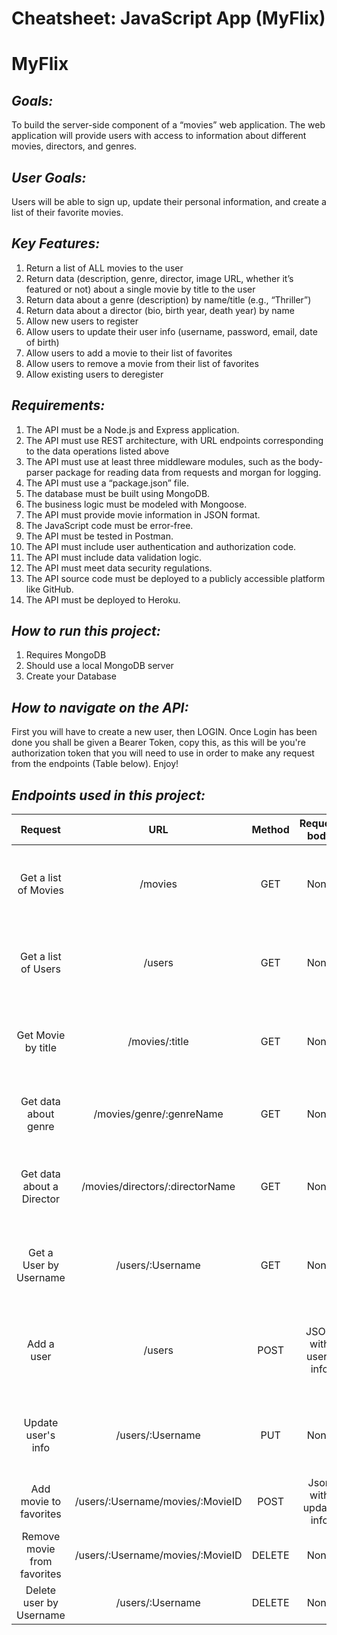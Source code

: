 #  **Cheatsheet: JavaScript App (MyFlix)**

#  **MyFlix**

##  *Goals:*
To build the server-side component of a “movies” web application. The web application will provide users
with access to information about different movies, directors, and genres.

##  *User Goals:*
Users will be able to sign up,
update their personal information, and create a list of their favorite movies.

##  *Key Features:*
1. Return a list of ALL movies to the user
2. Return data (description, genre, director, image URL, whether it’s featured or not) about a
   single movie by title to the user
3. Return data about a genre (description) by name/title (e.g., “Thriller”)
4. Return data about a director (bio, birth year, death year) by name
5. Allow new users to register
6. Allow users to update their user info (username, password, email, date of birth)
7. Allow users to add a movie to their list of favorites
8. Allow users to remove a movie from their list of favorites
9. Allow existing users to deregister

##  *Requirements:*
1.  The API must be a Node.js and Express application.
2.  The API must use REST architecture, with URL endpoints corresponding to the data
    operations listed above
3.  The API must use at least three middleware modules, such as the body-parser package for
    reading data from requests and morgan for logging.
4.  The API must use a “package.json” file.
5.  The database must be built using MongoDB.
6.  The business logic must be modeled with Mongoose.
7.  The API must provide movie information in JSON format.
8.  The JavaScript code must be error-free.
9.  The API must be tested in Postman.
10. The API must include user authentication and authorization code.
11. The API must include data validation logic.
12. The API must meet data security regulations.
13. The API source code must be deployed to a publicly accessible platform like GitHub.
14. The API must be deployed to Heroku.

##  *How to run this project:*
1. Requires MongoDB
2. Should use a local MongoDB server
3. Create your Database

##  *How to navigate on the API:*
First you will have to create a new user, then LOGIN. Once Login has been done you shall be given a Bearer Token, copy this, as this will be you're authorization token that you will need to use in order to make any request from the endpoints (Table below). Enjoy!

##  *Endpoints used in this project:*
| Request                   |    URL                         |Method |    Request body     |               Response body                               |
|        :---:              |    :---:                       |:---:  |       :---:         |                    :---:                                  |
| Get a list of Movies      |  /movies                       | GET   |   None              |  A Json object holding data about all the Movies          |
| Get a list of Users       |  /users                        | GET   |   None              |  A JSON object holding data about all the Users           |
| Get Movie by title        |/movies/:title                  | GET   |   None              |  A JSON object holding details about a movie              |
| Get data about genre      |/movies/genre/:genreName        | GET   |   None              |  A JSON object holding data about the genre               |
|Get data about a Director  |/movies/directors/:directorName | GET   |   None              |  A JSON object holding data about a single Director       |
|Get a User by Username     |/users/:Username                | GET   |   None              |  A JSON object holding data about a single User           |
|Add a user                 |/users                          | POST  |JSON with users info |  A Jason object holding data about the user that was added|
|Update user's info         |/users/:Username                | PUT   |   None              |  A Jason object holding updated information about User    |
|Add movie to favorites     |/users/:Username/movies/:MovieID| POST  |Json with update info|  Success Message                                          |
|Remove movie from favorites|/users/:Username/movies/:MovieID| DELETE|   None              |  Success Message                                          |
|Delete user by Username    |/users/:Username                | DELETE|   None              |  Success Message                                          |
